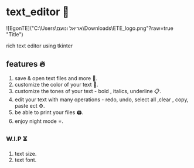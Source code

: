 # text_editor 📝
![EgonTE]("C:\Users\אריאל ונועם\Downloads\ETE_logo.png"?raw=true "Title")

rich text editor using tkinter
## features 🔥
1. save & open text files and more 💾.
2. customize the color of your text 🌈.
3. customize the tones of your text - bold , italics, underline 📋.
4. edit your text with many operations - redo, undo, select all ,clear , copy, paste ect ⚙️.
5. be able to print your files 🖨️.
6. enjoy night mode ⭐.

### W.I.P ⏳
1. text size.
2. text font.
